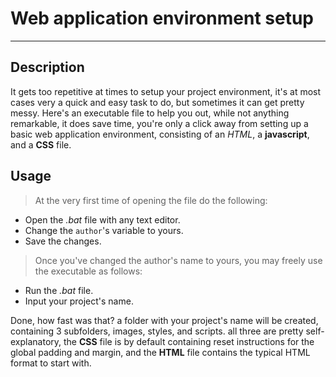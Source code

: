 # Web application environment setup
---

## Description
It gets too repetitive at times to setup your project environment, it's at most cases very a quick and easy task to do, but sometimes it can get pretty messy. Here's an executable file to help you out, while not anything remarkable, it does save time, you're only a click away from setting up a basic web application environment, consisting of an *HTML*, a **javascript**, and a **CSS** file.

## Usage
> At the very first time of opening the file do the following:
- Open the *.bat* file with any text editor.
- Change the `author`'s variable to yours.
- Save the changes.

> Once you've changed the author's name to yours, you may freely use the executable as follows:
- Run the *.bat* file.
- Input your project's name.

Done, how fast was that? a folder with your project's name will be created, containing 3 subfolders, images, styles, and scripts. all three are pretty self-explanatory, the **CSS** file is by default containing reset instructions for the global padding and margin, and the **HTML** file contains the typical HTML format to start with.
